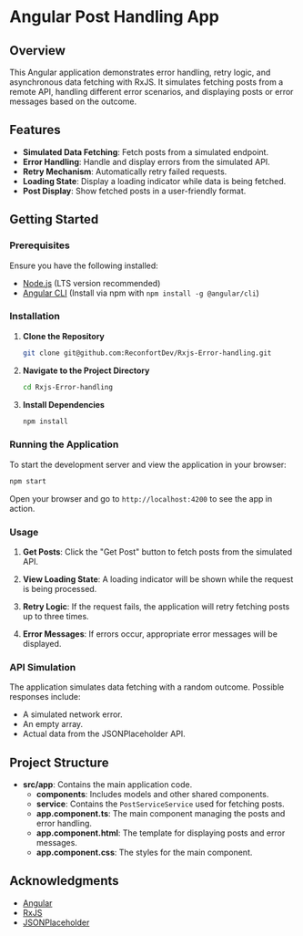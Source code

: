 # Angular Post Handling App

## Overview

This Angular application demonstrates error handling, retry logic, and asynchronous data fetching with RxJS. It simulates fetching posts from a remote API, handling different error scenarios, and displaying posts or error messages based on the outcome.

## Features

- **Simulated Data Fetching**: Fetch posts from a simulated endpoint.
- **Error Handling**: Handle and display errors from the simulated API.
- **Retry Mechanism**: Automatically retry failed requests.
- **Loading State**: Display a loading indicator while data is being fetched.
- **Post Display**: Show fetched posts in a user-friendly format.

## Getting Started

### Prerequisites

Ensure you have the following installed:
- [Node.js](https://nodejs.org/) (LTS version recommended)
- [Angular CLI](https://angular.io/cli) (Install via npm with `npm install -g @angular/cli`)

### Installation

1. **Clone the Repository**

   ```bash
   git clone git@github.com:ReconfortDev/Rxjs-Error-handling.git
   ```

2. **Navigate to the Project Directory**

   ```bash
   cd Rxjs-Error-handling
   ```

3. **Install Dependencies**

   ```bash
   npm install
   ```

### Running the Application

To start the development server and view the application in your browser:

```bash
npm start 
```

Open your browser and go to `http://localhost:4200` to see the app in action.

### Usage

1. **Get Posts**: Click the "Get Post" button to fetch posts from the simulated API.

2. **View Loading State**: A loading indicator will be shown while the request is being processed.

3. **Retry Logic**: If the request fails, the application will retry fetching posts up to three times.

4. **Error Messages**: If errors occur, appropriate error messages will be displayed.

### API Simulation

The application simulates data fetching with a random outcome. Possible responses include:
- A simulated network error.
- An empty array.
- Actual data from the JSONPlaceholder API.


## Project Structure

- **src/app**: Contains the main application code.
  - **components**: Includes models and other shared components.
  - **service**: Contains the `PostServiceService` used for fetching posts.
  - **app.component.ts**: The main component managing the posts and error handling.
  - **app.component.html**: The template for displaying posts and error messages.
  - **app.component.css**: The styles for the main component.

## Acknowledgments

- [Angular](https://angular.io/)
- [RxJS](https://rxjs.dev/)
- [JSONPlaceholder](https://jsonplaceholder.typicode.com/)
